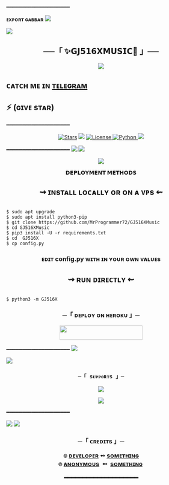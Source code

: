 ━━━━━━━━━━━━━━━━━━━━ 

 **ᴇxᴘᴏʀᴛ ɢᴀʙʙᴀʀ** 
 <img src="https://user-images.githubusercontent.com/73097560/115834477-dbab4500-a447-11eb-908a-139a6edaec5c.gif"> 

 <img src="https://user-images.githubusercontent.com/73097560/115834477-dbab4500-a447-11eb-908a-139a6edaec5c.gif"> 

  <h2 align="center"> 
 ──「 ✨𝗚𝗝𝟱𝟭𝟲𝗫𝗠𝗨𝗦𝗜𝗖🥀 」── 

 </h2> <p align="center"> 

   <img src="https://te.legra.ph/file/ffbb952864390e288b5ae.jpg"> 

 </p> 

  ## ᴄᴀᴛᴄʜ ᴍᴇ ɪɴ [ᴛᴇʟᴇɢʀᴀᴍ](https://t.me/export_gabbar)  

  ## ⚡ (ɢɪᴠᴇ sᴛᴀʀ) 
 
  ━━━━━━━━━━━━━━━━━━━━ 

<p align="center"> 
 <a href="https://github.com/MrProgrammer72/GJ516XMusic/stargazers"><img src="https://img.shields.io/github/stars/MrProgrammer72/GJ516XMusic?color=black&logo=github&logoColor=black&style=for-the-badge" alt="Stars" /></a> <a href="https://github.com/MrProgrammer72/GJ516XMusic/network/members"> <img src="https://img.shields.io/github/forks/MrProgrammer72/GJ516XMusic?color=black&logo=github&logoColor=black&style=for-the-badge" /></a> 
 <a href="https://github.com/MrProgrammer72/GJ516XMusic/blob/master/LICENSE"> <img src="https://img.shields.io/badge/License-MIT-blueviolet?style=for-the-badge" alt="License" /> </a> <a href="https://www.python.org/"> <img src="https://img.shields.io/badge/Written%20in-Python-skyblue?style=for-the-badge&logo=python" alt="Python" /> </a> 
 <a href="https://pypi.org/project/Pyrogram/"> <img src="https://img.shields.io/pypi/v/pyrogram?color=white&label=pyrogram&logo=python&logoColor=blue&style=for-the-badge" /></a> 
 </p> 

 ━━━━━━━━━━━━━━━━━━━━ 
 <img src="https://user-images.githubusercontent.com/73097560/115834477-dbab4500-a447-11eb-908a-139a6edaec5c.gif"> 
 <img src="https://user-images.githubusercontent.com/73097560/115834477-dbab4500-a447-11eb-908a-139a6edaec5c.gif"> 

 <p align="center"> 

   <img src="https://te.legra.ph/file/a63c329f891ce46acc938.jpg"> 

 </p> 

 <p align="center"> 
 <b>𝗗𝗘𝗣𝗟𝗢𝗬𝗠𝗘𝗡𝗧 𝗠𝗘𝗧𝗛𝗢𝗗𝗦</b> 

 </p> 

  <h2 align="center">  
    ⇝ ɪɴsᴛᴀʟʟ ʟᴏᴄᴀʟʟʏ ᴏʀ ᴏɴ ᴀ ᴠᴘs ⇜ 

 </h2> 

 ```console 

 $ sudo apt upgrade 
 $ sudo apt install python3-pip 
 $ git clone https://github.com/MrProgrammer72/GJ516XMusic
 $ cd GJ516XMusic 
 $ pip3 install -U -r requirements.txt 
 $ cd  GJ516X
 $ cp config.py 

 ``` 

 <h3 align="center">  
   ᴇᴅɪᴛ <b>config.py</b> ᴡɪᴛʜ ɪɴ ʏᴏᴜʀ ᴏᴡɴ ᴠᴀʟᴜᴇs 

 </h3> 

 <h2 align="center">  
 ⇝ ʀᴜɴ ᴅɪʀᴇᴄᴛʟʏ ⇜ 

 </h2> 

 ```console 

 $ python3 -m GJ516X

 ``` 
 <h3 align="center"> 
  ─「 ᴅᴇᴩʟᴏʏ ᴏɴ ʜᴇʀᴏᴋᴜ 」─ 

 </h3> 

 <p align="center"><a href="https://dashboard.heroku.com/new?template=https://github.com/MrProgrammer72/GJ516XMusic"> <img src="https://img.shields.io/badge/Deploy%20On%20Heroku-black?style=for-the-badge&logo=heroku" width="220" height="38.45"/></a></p>

 ━━━━━━━━━━━━━━━━━━━━ 
 <img src="https://user-images.githubusercontent.com/73097560/115834477-dbab4500-a447-11eb-908a-139a6edaec5c.gif"> 

 <img src="https://user-images.githubusercontent.com/73097560/115834477-dbab4500-a447-11eb-908a-139a6edaec5c.gif"> 

 <h3 align="center"> 

     ─「 sᴜᴩᴩᴏʀᴛs 」─ 

 </h3> 

 <p align="center"> 
 <a href="https://t.me/GJ516_DISCUSS_GROUP"><img src="https://img.shields.io/badge/-Support%20Group-blue.svg?style=for-the-badge&logo=Telegram"></a> 

 </p> 

 <p align="center"> 
 <a href="https://telegram.me/myworldGJ516"><img src="https://img.shields.io/badge/Support%20Channel-blue.svg?style=for-the-badge&logo=Telegram"></a> 

 </p> 

  ━━━━━━━━━━━━━━━━━━━━ 

 <img src="https://user-images.githubusercontent.com/73097560/115834477-dbab4500-a447-11eb-908a-139a6edaec5c.gif"> 

 <img src="https://user-images.githubusercontent.com/73097560/115834477-dbab4500-a447-11eb-908a-139a6edaec5c.gif"> 

  
 <h3 align="center"> 
     ─「 ᴄʀᴇᴅɪᴛs 」─ 
 
<b>๏ [ᴅᴇᴠᴇʟᴏᴘᴇʀ](https://github.com/MrProgrammer72)  ➻  [sᴏᴍᴇᴛʜɪɴɢ](https://github.com/MrProgrammer72/GJ516XMusic) </b><br>
<b>๏ [ᴀɴᴏɴʏᴍᴏᴜs](https://github.com/AnonymousR1025)  ➻  [sᴏᴍᴇᴛʜɪɴɢ](https://github.com/AnonymousR1025/AnonXmusic) </b>

 ━━━━━━━━━━━━━━━━━━━━
